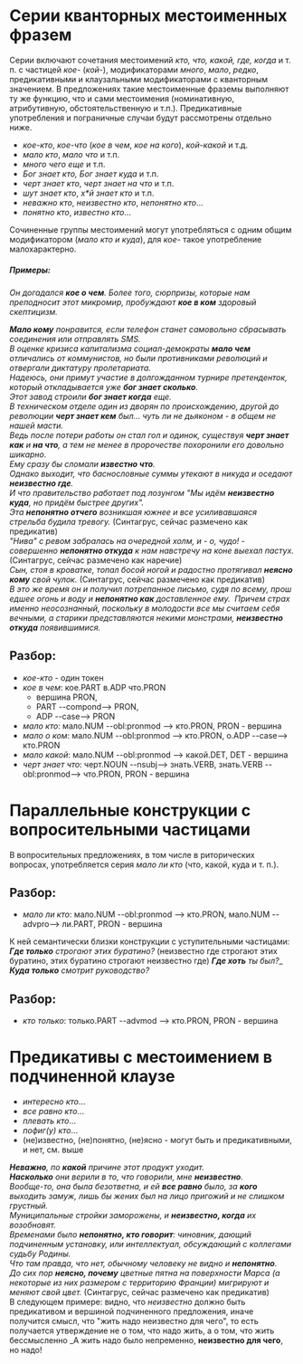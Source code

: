# Серии кванторных местоименных фразем  

Серии включают сочетания местоимений _кто, что, какой, где, когда_ и т. п. с частицей _кое-_ (_кой-_), модификаторами _много_, _мало_, _редко_, предикативными и клаузальными модификаторами с кванторным значением. В предложениях такие местоименные фраземы выполняют ту же функцию, что и сами местоимения (номинативную, атрибутивную, обстоятельственную и т.п.). Предикативные употребления и пограничные случаи будут рассмотрены отдельно ниже.

*	_кое-кто_, _кое-что_ (_кое в чем_, _кое на кого_), _кой-какой_ и т.д.  
*	_мало кто_, _мало что_ и т.п.  
*	_много чего еще_ и т.п.  
*	_Бог знает кто, Бог знает куда_ и т.п.  
*	_черт знает кто_, _черт знает на что_ и т.п.  
*	_шут знает кто_, _х*й знает кто_ и т.п.  
*	_неважно кто_, _неизвестно кто_, _непонятно кто_...  
* _понятно кто_, _известно кто_...  

Сочиненные группы местоимений могут употребляться с одним общим модификатором (_мало кто и куда_), для _кое-_ такое употребление малохарактерно.

##### Примеры:

_Он догадался **кое о чем**._
_Более того, сюрпризы, которые нам преподносит этот микромир, пробуждают **кое в ком** здоровый скептицизм._  

_**Мало кому** понравится, если телефон станет самовольно сбрасывать соединения или отправлять SMS._  
_В оценке кризиса капитализма социал-демократы **мало чем** отличались от коммунистов, но были противниками революций и отвергали диктатуру пролетариата._  
_Надеюсь, они примут участие в долгожданном турнире претенденток, который откладывается уже **бог знает сколько**._  
_Этот завод строили **бог знает когда** еще._  
_В техническом отделе один из дворян по происхождению, другой до революции **черт знает кем** был… чуть ли не дьяконом - в общем не нашей масти._  
_Ведь после потери работы он стал гол и одинок, существуя **черт знает как** и **на что**, а тем не менее в пророчестве похоронили его довольно шикарно._  
_Ему сразу бы сломали **известно что**._  
_Однако выходит, что баснословные суммы утекают в никуда и оседают **неизвестно где**._  
_И что правительство работает под лозунгом "Мы идём **неизвестно куда**, но придём быстрее других"._  
_Эта **непонятно отчего** возникшая южнее и все усиливавшаяся стрельба будила тревогу._ (Синтагрус, сейчас размечено как предикатив)  
_"Нива" с ревом забралась на очередной холм, и - о, чудо! - совершенно **непонятно откуда** к нам навстречу на коне выехал пастух._ (Синтагрус, сейчас размечено как наречие)  
_Сын, стоя в кроватке, топал босой ногой и радостно протягивал **неясно кому** свой чулок._ (Синтагрус, сейчас размечено как предикатив)  
_В это же время он и получил потрепанное письмо, судя по всему, прошедшее огонь и воду и **непонятно как** доставленное ему._  
_Причем страх именно неосознанный, поскольку в молодости все мы считаем себя вечными, а старики представляются некими монстрами, **неизвестно откуда** появившимися._  

## Разбор:

* _кое-кто_ - один токен
* _кое в чем_: кое.PART в.ADP что.PRON
  * вершина PRON, 
  * PART --compond--> PRON, 
  * ADP --case--> PRON
* _мало кто_: мало.NUM --obl:pronmod --> кто.PRON, PRON - вершина
* _мало о ком_: мало.NUM --obl:pronmod --> кто.PRON, о.ADP --case--> кто.PRON
* _мало какой_: мало.NUM --obl:pronmod --> какой.DET, DET - вершина
* _черт знает что_: черт.NOUN --nsubj--> знать.VERB, знать.VERB --obl:pronmod--> что.PRON, PRON - вершина  


# Параллельные конструкции с вопросительными частицами  

В вопросительных предложениях, в том числе в риторических вопросах, употребляется серия _мало ли кто_ (что, какой, куда и т. п.).

## Разбор:

* _мало ли кто_: мало.NUM --obl:pronmod --> кто.PRON, мало.NUM --advpro--> ли.PART, PRON - вершина

К ней семантически близки конструкции с уступительными частицами:  
_**Где только** строгают этих буратино?_ (неизвестно где строгают этих буратино, этих буратино строгают неизвестно где)
_**Где хоть** ты был?__  
_**Куда только** смотрит руководство?_  

## Разбор:

* _кто только_: только.PART --advmod --> кто.PRON, PRON - вершина


# Предикативы с местоимением в подчиненной клаузе  

*	_интересно кто_...  
*	_все равно кто_...  
*	_плевать кто_...  
*	_пофиг(у) кто_...
*	(не)известно, (не)понятно, (не)ясно - могут быть и предикативными, и нет, см. выше
  
_**Неважно**, по **какой** причине этот продукт уходит._  
_**Насколько** они верили в то, что говорили, мне **неизвестно**._  
_Вообще-то, она была безответна, и ей **все равно** было, за **кого** выходить замуж, лишь бы жених был на лицо пригожий и не слишком грустный._  
_Муниципальные стройки заморожены, и **неизвестно, когда** их возобновят._  
_Временами было **непонятно, кто говорит**: чиновник, дающий подчиненным установку, или интеллектуал, обсуждающий с коллегами судьбу Родины._  
_Что там правда, что нет, обычному человеку не видно и **непонятно**._  
_До сих пор **неясно, почему** цветные пятна на поверхности Марса (а некоторые из них размером с территорию Франции) мигрируют и меняют свой цвет._ (Синтагрус, сейчас размечено как предикатив)  
В следующем примере: видно, что _неизвестно_ должно быть предикативом и вершиной подчиненного предложения, иначе получится смысл, что "жить надо неизвестно для чего", то есть получается утверждение не о том, что надо жить, а о том, что жить бессмысленно
_А жить надо было непременно, **неизвестно для чего**, но надо! 


